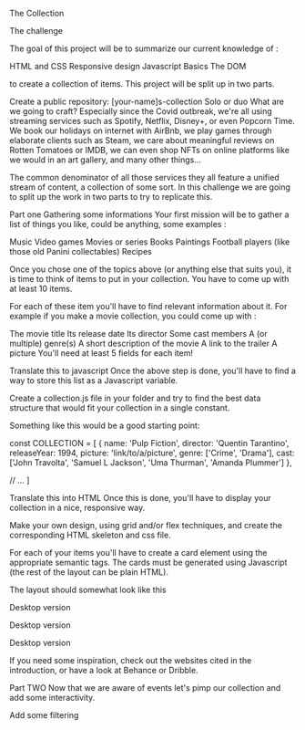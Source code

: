 The Collection

The challenge

The goal of this project will be to summarize our current knowledge of :

HTML and CSS
Responsive design
Javascript Basics
The DOM

to create a collection of items. This project will be split up in two parts.

Create a public repository: [your-name]s-collection
Solo or duo
What are we going to craft?
Especially since the Covid outbreak, we're all using streaming services such as Spotify, Netflix, Disney+, or even Popcorn Time. We book our holidays on internet with AirBnb, we play games through elaborate clients such as Steam, we care about meaningful reviews on Rotten Tomatoes or IMDB, we can even shop NFTs on online platforms like we would in an art gallery, and many other things...

The common denominator of all those services they all feature a unified stream of content, a collection of some sort. In this challenge we are going to split up the work in two parts to try to replicate this.

Part one
Gathering some informations
Your first mission will be to gather a list of things you like, could be anything, some examples :

Music
Video games
Movies or series
Books
Paintings
Football players (like those old Panini collectables)
Recipes

Once you chose one of the topics above (or anything else that suits you), it is time to think of items to put in your collection. You have to come up with at least 10 items.

For each of these item you'll have to find relevant information about it. For example if you make a movie collection, you could come up with :

The movie title
Its release date
Its director
Some cast members
A (or multiple) genre(s)
A short description of the movie
A link to the trailer
A picture
You'll need at least 5 fields for each item!

Translate this to javascript
Once the above step is done, you'll have to find a way to store this list as a Javascript variable.

Create a collection.js file in your folder and try to find the best data structure that would fit your collection in a single constant.

Something like this would be a good starting point:

const COLLECTION = [
  {
    name: 'Pulp Fiction',
    director: 'Quentin Tarantino',
    releaseYear: 1994,
    picture: 'link/to/a/picture',
    genre: ['Crime', 'Drama'],
    cast: ['John Travolta', 'Samuel L Jackson', 'Uma Thurman', 'Amanda Plummer']
  },

  // ...
]

Translate this into HTML
Once this is done, you'll have to display your collection in a nice, responsive way.

Make your own design, using grid and/or flex techniques, and create the corresponding HTML skeleton and css file.

For each of your items you'll have to create a card element using the appropriate semantic tags. The cards must be generated using Javascript (the rest of the layout can be plain HTML).

The layout should somewhat look like this

Desktop version

Desktop version

Desktop version

If you need some inspiration, check out the websites cited in the introduction, or have a look at Behance or Dribble.

Part TWO
Now that we are aware of events let's pimp our collection and add some interactivity.

Add some filtering